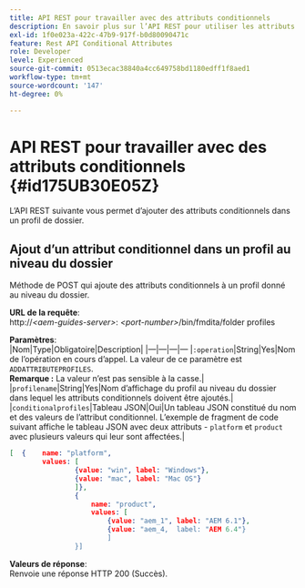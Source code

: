 ```yaml
---
title: API REST pour travailler avec des attributs conditionnels
description: En savoir plus sur l’API REST pour utiliser les attributs conditionnels
exl-id: 1f0e023a-422c-47b9-917f-b0d80090471c
feature: Rest API Conditional Attributes
role: Developer
level: Experienced
source-git-commit: 0513ecac38840a4cc649758bd1180edff1f8aed1
workflow-type: tm+mt
source-wordcount: '147'
ht-degree: 0%

---
```


# API REST pour travailler avec des attributs conditionnels {#id175UB30E05Z}

L’API REST suivante vous permet d’ajouter des attributs conditionnels dans un profil de dossier.

## Ajout d’un attribut conditionnel dans un profil au niveau du dossier

Méthode de POST qui ajoute des attributs conditionnels à un profil donné au niveau du dossier.

**URL de la requête**:\
http://*&lt;aem-guides-server>*: *&lt;port-number>*/bin/fmdita/folder profiles

**Paramètres**:\
|Nom|Type|Obligatoire|Description| |—|—|—|— |`:operation`|String|Yes|Nom de l’opération en cours d’appel. La valeur de ce paramètre est ``ADDATTRIBUTEPROFILES``. <br> **Remarque :** La valeur n’est pas sensible à la casse.| |`profilename`|String|Yes|Nom d’affichage du profil au niveau du dossier dans lequel les attributs conditionnels doivent être ajoutés.| |`conditionalprofiles`|Tableau JSON|Oui|Un tableau JSON constitué du nom et des valeurs de l’attribut conditionnel. L’exemple de fragment de code suivant affiche le tableau JSON avec deux attributs - `platform` et `product` avec plusieurs valeurs qui leur sont affectées.|

```JSON
[  {    name: "platform",    
        values: [       
                {value: "win", label: "Windows"},       
                {value: "mac", label: "Mac OS"}    
                ]},
                {    
                    name: "product",    
                    values: [      
                        {value: "aem_1", label: "AEM 6.1"},     
                        {value: "aem_4,  label: "AEM 6.4"}  
                        ]  
                }]
```

**Valeurs de réponse**:\
Renvoie une réponse HTTP 200 \(Succès\).
